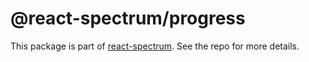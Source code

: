 # @react-spectrum/progress

This package is part of [react-spectrum](https://github.com/watheia/spectrum). See the repo for more details.
